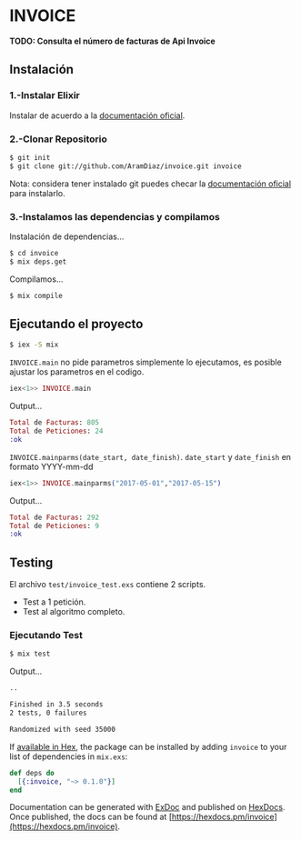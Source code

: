 # INVOICE

  **TODO: Consulta el número de facturas de Api Invoice**

## Instalación

### 1.-Instalar Elixir

  Instalar de acuerdo a la [documentación oficial](https://elixir-lang.org/install.html).

### 2.-Clonar Repositorio

```bash
$ git init
$ git clone git://github.com/AramDiaz/invoice.git invoice
```

  Nota: considera tener instalado git puedes checar la [documentación oficial](https://git-scm.com/downloads) para instalarlo.

### 3.-Instalamos las dependencias y compilamos

  Instalación de dependencias...

```bash
$ cd invoice
$ mix deps.get
```

  Compilamos...

```bash
$ mix compile
```

## Ejecutando el proyecto

```bash
$ iex -S mix
```

  `INVOICE.main` no pide parametros simplemente lo ejecutamos, es posible ajustar los parametros en el codigo.

```elixir
iex<1>> INVOICE.main
```

  Output...

```elixir
Total de Facturas: 805
Total de Peticiones: 24
:ok
```

  `INVOICE.mainparms(date_start, date_finish)`.
  `date_start` y `date_finish` en formato YYYY-mm-dd

```elixir
iex<1>> INVOICE.mainparms("2017-05-01","2017-05-15")
```

  Output...

```elixir
Total de Facturas: 292
Total de Peticiones: 9
:ok
```

## Testing

  El archivo `test/invoice_test.exs` contiene 2 scripts.
  * Test a 1 petición.
  * Test al algoritmo completo.

### Ejecutando Test

```bash
$ mix test
```

Output...

```bash
..

Finished in 3.5 seconds
2 tests, 0 failures

Randomized with seed 35000
```


If [available in Hex](https://hex.pm/docs/publish), the package can be installed
by adding `invoice` to your list of dependencies in `mix.exs`:

```elixir
def deps do
  [{:invoice, "~> 0.1.0"}]
end
```

Documentation can be generated with [ExDoc](https://github.com/elixir-lang/ex_doc)
and published on [HexDocs](https://hexdocs.pm). Once published, the docs can
be found at [https://hexdocs.pm/invoice](https://hexdocs.pm/invoice).
